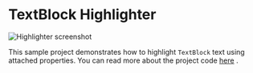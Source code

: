 # TextBlock Highlighter

![Highlighter screenshot](https://www.codeproject.com/KB/WPF/1229482/TextBlockHighlighter.Gif)

This sample project demonstrates how to highlight `TextBlock` text using attached properties. You can read more about the project code [here](https://www.codeproject.com/Tips/1229482/WPF-TextBlock-Highlighter) .
